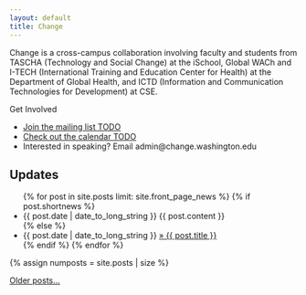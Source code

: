 ```yaml
---
layout: default
title: Change
---
```


Change is a cross-campus collaboration involving faculty and
students from TASCHA (Technology and Social Change) at the iSchool,
Global WACh and I-TECH (International Training and Education Center
for Health) at the Department of Global Health, and ICTD (Information
and Communication Technologies for Development) at CSE.

<div class="panel panel-primary">
	<div class="panel-heading">Get Involved</div>
	<div class="panel-body">
		<ul>
			<li><a href="docs/ICTD_Open_Session_Research_Brief_Aug2016.pdf">Join the mailing list TODO</a></li>
			<li><a href="docs/Mobile_Money_Security_Research_Brief_Aug2016.pdf">Check out the calendar TODO</a></li>
                        <li>Interested in speaking? Email admin@change.washington.edu</li>
		</ul>
	</div>
</div>

<h2>Updates</h2>
<ul class="news list-unstyled">
{% for post in site.posts limit: site.front_page_news %}
    {% if post.shortnews %}
        <li class="shortnews">
            <span class="date">{{ post.date | date_to_long_string }}</span>
            {{ post.content }}
        </li>
    {% else %}
        <li class="bloglink">
            <span class="date">{{ post.date | date_to_long_string }}</span>
            <a href="{{ post.url }}">&raquo; {{ post.title }}</a>
        </li>
    {% endif %}
{% endfor %}
</ul>
{% assign numposts = site.posts | size %}
 
<p><a href="{{ site.base }}/blog/">Older posts&hellip;</a></p>


 